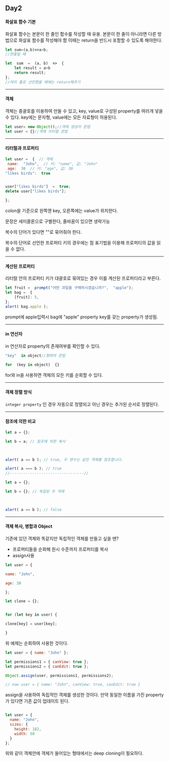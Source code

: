 ﻿## Day2

#### 화살표 함수 기본

화살표 함수는 본문이 한 줄인 함수를 작성할 때 유용. 본문이 한 줄이 아니라면 다른 방법으로 화살표 함수를 작성해야 함
이때는 return을 반드시 포함할 수 있도록 해야한다.

```javascript
let sum=(a,b)=>a+b;
//한줄일 때

let  sum  =  (a, b)  =>  {
	let result = a+b
	return result;
};
//여러 줄로 선언했을 때에는 return해주기
```


***

#### 객체
객체는 중괄호를 이용하여 만들 수 있고, key, value로 구성된 property를 여러개 넣을 수 있다.
key에는  문자형, value에는 모든 자료형이 허용된다.
```javascript
let user= new Object();//객체 생성자 문법
let user = {}//객체 리터럴 문법
```
***
#### 리터럴과 프로퍼티


```javascript
let user =  {  // 객체
 name:  "John",  // 키: "name", 값: "John"
 age:  30  // 키: "age", 값: 30
"likes birds":  true


user["likes birds"]  =  true;
delete user["likes birds"];

};
```

 colon을 기준으로 왼쪽엔 key, 오른쪽에는 value가 위치한다.

문장은 세미콜론으로 구별한다, 줄바꿈이 있으면 생략가능

복수의 단어가 있다면 ""로 묶어줘야 한다.

복수의 단어로 선언한 프로퍼티 키의 경우에는 점 표기법을 이용해 프로퍼티의 값을 읽을 수 없다.
***
#### 계산된 프로퍼티
리터럴 안의 프로퍼티 키가 대괄호로 묶여있는 경우 이를 계산된 프로퍼티라고 부른다. 
```javascript
let fruit =  prompt("어떤 과일을 구매하시겠습니까?",  "apple");
let bag =  {
	[fruit]: 5,
};
alert( bag.apple );
```
prompt에 apple입력시 bag에 "apple" property key를 갖는 property가 생성됨.
***
#### in 연산자
in 연산자로 property의 존재여부를 확인할 수 있다.

```javascript
"key"  in object//형태의 문법

for  (key in object)  {}
```
for와 in을 사용하면 객체의 모든 키를 순회할 수 있다.

***
#### 객체 정렬 방식
`integer property` 인 경우 자동으로 정렬되고 아닌 경우는 추가된 순서로 정렬된다.
***
#### 참조에 의한 비교
```javascript
let a = {};

let b = a; // 참조에 의한 복사

  

alert( a == b ); // true, 두 변수는 같은 객체를 참조합니다.

alert( a === b ); // true
//---------------------------------//

let a = {};

let b = {}; // 독립된 두 객체

  

alert( a == b ); // false
```


***
#### 객체 복사, 병합과 Object 
기존에 있던 객체와 똑같지만 독립적인 객체를 만들고 싶을 땐?
- 프로퍼티들을 순회해 원시 수준까지 프로퍼티를 복사
- assign사용
```javascript
let user = {

name: "John",

age: 30

};

let clone = {}; 


for (let key in user) {

clone[key] = user[key];

}
```

위 예제는 순회하여 사용한 것이다.
```javascript
let user = { name: "John" };

let permissions1 = { canView: true };
let permissions2 = { canEdit: true };

Object.assign(user, permissions1, permissions2);

// now user = { name: "John", canView: true, canEdit: true }
```
assign을 사용하여 독립적인 객체를 생성한 것이다.
만약 동일한 이름을 가진 property가 있다면 기존 값이 업데이트 된다.

```javascript

let user = {
  name: "John",
  sizes: {
    height: 182,
    width: 50
  }
};
```
위와 같이 객체안에 객체가 들어있는 형태에서는 deep cloning이 필요하다.
